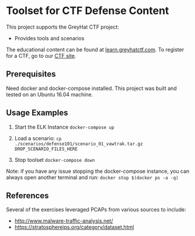 Toolset for CTF Defense Content
=======================================
This project supports the GreyHat CTF project:
* Provides tools and scenarios

The educational content can be found at [learn.greyhatctf.com](http://learn.greyhatctf.com/).  To register for a CTF, go to our [CTF site](http://play.ctf.greyhatctf.com).

Prerequisites
------------
Need docker and docker-compose installed.  This project was built and tested on an Ubuntu 16.04 machine.

Usage Examples
--------------
1) Start the ELK Instance
``docker-compose up``

2) Load a scenario:
``cp ./scenarios/defense101/scenario_01_vawtrak.tar.gz  DROP_SCENARIO_FILES_HERE``

3) Stop toolset
``docker-compose down``

Note: if you have any issue stopping the docker-compose instance, you can always open another terminal and run:
``docker stop $(docker ps -a -q)``

References
----------
Several of the exercises leveraged PCAPs from various sources to include: 
* http://www.malware-traffic-analysis.net/
* https://stratosphereips.org/category/dataset.html

